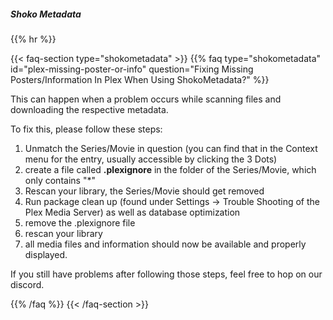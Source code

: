 ##### Shoko Metadata
{{% hr %}}

{{< faq-section type="shokometadata" >}}
{{% faq type="shokometadata" id="plex-missing-poster-or-info" question="Fixing Missing Posters/Information In Plex When Using ShokoMetadata?" %}}

This can happen when a problem occurs while scanning files and downloading the respective metadata.

To fix this, please follow these steps:

1. Unmatch the Series/Movie in question (you can find that in the Context menu for the entry, usually accessible by clicking the 3 Dots)
1. create a file called **.plexignore** in the folder of the Series/Movie, which only contains "*"
1. Rescan your library, the Series/Movie should get removed
1. Run package clean up (found under Settings -> Trouble Shooting of the Plex Media Server) as well as database optimization
1. remove the .plexignore file
1. rescan your library
1. all media files and information should now be available and properly displayed.

If you still have problems after following those steps, feel free to hop on our discord.

{{% /faq %}}
{{< /faq-section >}}
